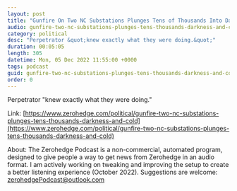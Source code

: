 ```yaml
---
layout: post
title: "Gunfire On Two NC Substations Plunges Tens of Thousands Into Darkness And Cold"
audio: gunfire-two-nc-substations-plunges-tens-thousands-darkness-and-cold-0
category: political
desc: "Perpetrator &quot;knew exactly what they were doing.&quot;"
duration: 00:05:05
length: 305
datetime: Mon, 05 Dec 2022 11:55:00 +0000
tags: podcast
guid: gunfire-two-nc-substations-plunges-tens-thousands-darkness-and-cold-0
order: 0
---
```

Perpetrator &quot;knew exactly what they were doing.&quot;

Link: [https://www.zerohedge.com/political/gunfire-two-nc-substations-plunges-tens-thousands-darkness-and-cold](https://www.zerohedge.com/political/gunfire-two-nc-substations-plunges-tens-thousands-darkness-and-cold)

About: The Zerohedge Podcast is a non-commercial, automated program, designed to give people a way to get news from Zerohedge in an audio format.  I am actively working on tweaking and improving the setup to create a better listening experience (October 2022).  Suggestions are welcome: [zerohedgePodcast@outlook.com](mailto:zerohedgePodcast@outlook.com)